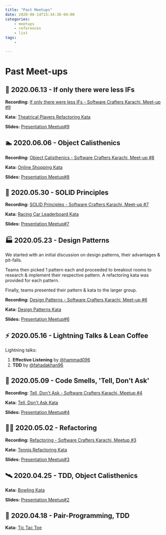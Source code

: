 ```yaml
---
title: "Past Meetups"
date: 2020-06-14T15:34:30-04:00
categories:
    - meetups
    - references
    - list
tags:
    -

---
```


# Past Meet-ups

## :lollipop: 2020.06.13 - If only there were less IFs

**Recording:** [If only there were less IFs - Software Crafters Karachi, Meet-up #9](https://youtu.be/cjv9M8CP-rU)

**Kata:** [Theatrical Players Refactoring Kata](https://github.com/karachi-katas/Theatrical-Players-Refactoring-Kata)

**Slides:** [Presentation Meetup#9](https://docs.google.com/presentation/d/1EswWDUXzpr2I6kKqNaP5EXK62v9-X20RKnesI-wNSLU)

## :swimmer: 2020.06.06 - Object Calisthenics

**Recording:** [Object Calisthenics - Software Crafters Karachi, Meet-up #8](https://youtu.be/fqeJGEUMgAk)

**Kata:** [Online Shopping Kata](https://github.com/karachi-katas/Online-Shopping-Kata)

**Slides:** [Presentation Meetup#8](https://docs.google.com/presentation/d/1_EtuF1jKuZBveVlNDMcmvlTboc6NlEqGNIeQEw5JyDU/)

## :electric_plug: 2020.05.30 - SOLID Principles

**Recording:** [SOLID Principles - Software Crafters Karachi, Meet-up #7](https://youtu.be/oGCL8eEFAjw)

**Kata:** [Racing Car Leaderboard Kata](https://github.com/karachi-katas/Racing-Car-Leaderboard-Kata)

**Slides:** [Presentation Meetup#7](https://docs.google.com/presentation/d/1KyMSpkbfFmq5X5d1j2pF6jtshjdeeEsp-0xGMU1RA-4)

## :factory: 2020.05.23 - Design Patterns

We started with an initial discussion on design patterns, their advantages & pit-falls.

Teams then picked 1 pattern each and proceeded to breakout rooms to research & implement their respective pattern. A refactoring kata was provided for each pattern.

Finally, teams presented their pattern & kata to the larger group.

**Recording:** [Design Patterns - Software Crafters Karachi, Meet-up #6](https://youtu.be/V4A0rs7MO-w)

**Kata:** [Design Patterns Kata](https://github.com/karachi-katas/refactoring-kata)

**Slides:** [Presentation Meetup#6](https://docs.google.com/presentation/d/1EfAvBSQ-DTsUftXQpCv648_rbwAOEGpVsa8emvpbit0)

## :zap: 2020.05.16 - Lightning Talks & Lean Coffee

Lightning talks:
1. **Effective Listening** by [@hammad096](https://github.com/hammad096)
2. **TDD** by [@fahadakhan96](https://github.com/fahadakhan96)

## :space_invader: 2020.05.09 - Code Smells, 'Tell, Don't Ask'

**Recording:** [Tell, Don't Ask - Software Crafters Karachi, Meetup #4](https://youtu.be/j5xkBr2plNI)

**Kata:** [Tell, Don't Ask Kata](https://github.com/lamakq/tell-dont-ask-kata)

**Slides:** [Presentation Meetup#4](https://docs.google.com/presentation/d/1EfAvBSQ-DTsUftXQpCv648_rbwAOEGpVsa8emvpbit0)

## :woman_astronaut: 2020.05.02 - Refactoring

**Recording:** [Refactoring - Software Crafters Karachi, Meetup #3](https://youtu.be/VDN8FIXqFZg)

**Kata:** [Tennis Refactoring Kata](https://github.com/lamakq/Tennis-Refactoring-Kata)

**Slides:** [Presentation Meetup#3](https://docs.google.com/presentation/d/1pAmc2hAZi1oCvWLteH3irO09KFPlzWxXXo4Nqp5-1jU)

## :artificial_satellite: 2020.04.25 - TDD, Object Calisthenics

**Kata:** [Bowling Kata](https://github.com/Jozeb/bowling-kata-tdd)

**Slides:** [Presentation Meetup#2](https://docs.google.com/presentation/d/1UWcJugHg2OWpmZAfxZ-au8E7mRpTxvXMO7vNR4GUqUE)

## :rocket: 2020.04.18 - Pair-Programming, TDD

**Kata:** [Tic Tac Toe](https://github.com/Jozeb/tic_tac_toe_kata)
